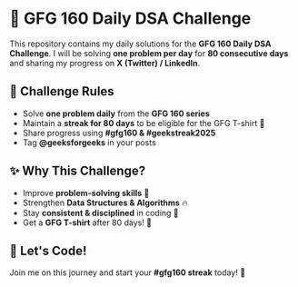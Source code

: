 # 🚀 GFG 160 Daily DSA Challenge  

This repository contains my daily solutions for the **GFG 160 Daily DSA Challenge**. I will be solving **one problem per day** for **80 consecutive days** and sharing my progress on **X (Twitter) / LinkedIn**.  

## 📌 Challenge Rules  
- Solve **one problem daily** from the **GFG 160 series**  
- Maintain a **streak for 80 days** to be eligible for the GFG T-shirt 🎽  
- Share progress using **#gfg160 & #geekstreak2025**  
- Tag **@geeksforgeeks** in your posts  

## ✨ Why This Challenge?  
- Improve **problem-solving skills** 🧠  
- Strengthen **Data Structures & Algorithms** 🔥  
- Stay **consistent & disciplined** in coding 📅  
- Get a **GFG T-shirt** after 80 days! 🎉  

## 🚀 Let's Code!  
Join me on this journey and start your **#gfg160 streak** today! 💪  

